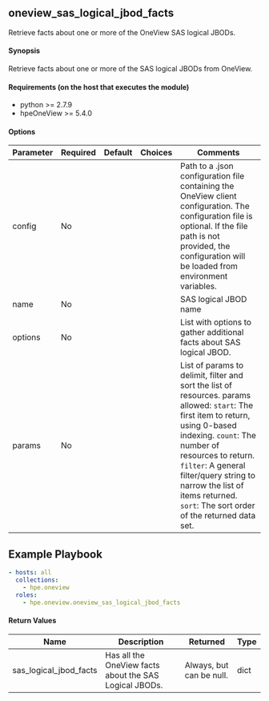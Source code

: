 ## oneview_sas_logical_jbod_facts
Retrieve facts about one or more of the OneView SAS logical JBODs.

#### Synopsis
Retrieve facts about one or more of the SAS logical JBODs from OneView.

#### Requirements (on the host that executes the module)
  * python >= 2.7.9
  * hpeOneView >= 5.4.0

#### Options

| Parameter     | Required    | Default  | Choices    | Comments |
| ------------- |-------------| ---------|----------- |--------- |
| config  |   No  |  | |  Path to a .json configuration file containing the OneView client configuration. The configuration file is optional. If the file path is not provided, the configuration will be loaded from environment variables.  |
| name  |   No  |  | |  SAS logical JBOD name  |
| options  |   No  |  | |  List with options to gather additional facts about SAS logical JBOD. 
| params  |   No  |  | |  List of params to delimit, filter and sort the list of resources.  params allowed: `start`: The first item to return, using 0-based indexing. `count`: The number of resources to return. `filter`: A general filter/query string to narrow the list of items returned. `sort`: The sort order of the returned data set.  |

## Example Playbook

```yaml
- hosts: all
  collections:
    - hpe.oneview
  roles:
    - hpe.oneview.oneview_sas_logical_jbod_facts
```

#### Return Values

| Name          | Description  | Returned | Type       |
| ------------- |-------------| ---------|----------- |
| sas_logical_jbod_facts   | Has all the OneView facts about the SAS Logical JBODs. |  Always, but can be null. |  dict |
